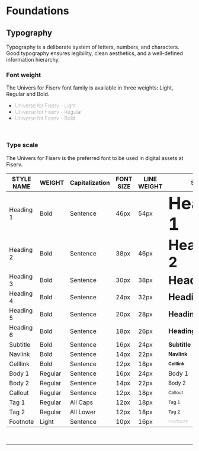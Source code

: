 # Foundations

## Typography

Typography is a deliberate system of letters, numbers, and characters. Good typography ensures legibility, clean aesthetics, and a well-defined information hierarchy.
</br>

### Font weight

The Univers for Fiserv font family is available in three weights: Light, Regular and Bold.

- <span style="font-weight:45;">Universe for Fiserv - Light</span>
- <span style="font-weight:55;">Universe for Fiserv - Regular</span>
- <span style="font-weight: 65;">Universe for Fiserv - Bold</span>


</br>

### Type scale

The Univers for Fiserv is the preferred font to be used in digital assets at Fiserv.

| STYLE NAME | WEIGHT | Capitalization | FONT SIZE | LINE WEIGHT | SAMPLE |
| -------- | -------- | -------- | -------- | -------- | -------- |
| Heading 1 | Bold | Sentence   | 46px   | 54px   | <span style="font-weight: bold; font-size: 46px;"> Heading 1 </span>  |
| Heading 2 | Bold | Sentence   | 38px   | 46px   | <span style="font-weight: bold; font-size: 38px;"> Heading 2 </span>  |
| Heading 3 | Bold | Sentence   | 30px   | 38px   | <span style="font-weight: bold; font-size: 30px;"> Heading 3 </span>  |
| Heading 4 | Bold | Sentence   | 24px   | 32px   | <span style="font-weight: bold; font-size: 24px;"> Heading 4 </span>  |
| Heading 5 | Bold | Sentence   | 20px   | 28px   | <span style="font-weight: bold; font-size: 20px;"> Heading 5 </span>  |
| Heading 6 | Bold | Sentence   | 18px   | 26px   | <span style="font-weight: bold; font-size: 18px;"> Heading 6 </span>  |
| Subtitle | Bold | Sentence   | 16px   | 24px   | <span style="font-weight: bold; font-size: 16px;"> Subtitle </span>  |
| Navlink | Bold | Sentence   | 14px   | 22px   | <span style="font-weight: bold; font-size: 14px;"> Navlink </span>  |
| Celllink | Bold | Sentence   | 12px   | 18px   | <span style="font-weight: bold; font-size: 12px;"> Celllink </span>  |
| Body 1 | Regular | Sentence   | 16px   | 24px   | <span style="font-weight: normal; font-size: 16px;"> Body 1 </span>  |
| Body 2 | Regular | Sentence   | 14px   | 22px   | <span style="font-weight: normal; font-size: 14px;"> Body 2 </span>  |
| Callout | Regular | Sentence   | 12px   | 18px   | <span style="font-weight: normal; font-size: 12px;"> Callout </span>  |
| Tag 1 | Regular | All Caps   | 12px   | 18px   | <span style="font-weight: normal; font-size: 12px;"> Tag 1 </span>  |
| Tag 2 | Regular | All Lower   | 12px   | 18px   | <span style="font-weight: normal; font-size: 12px;"> Tag 2 </span>  |
| Footnote | Light | Sentence   | 10px   | 16px   | <span style="font-weight: lighter; font-size: 10px;"> FOOTNOTE </span>  |


</br>

___
